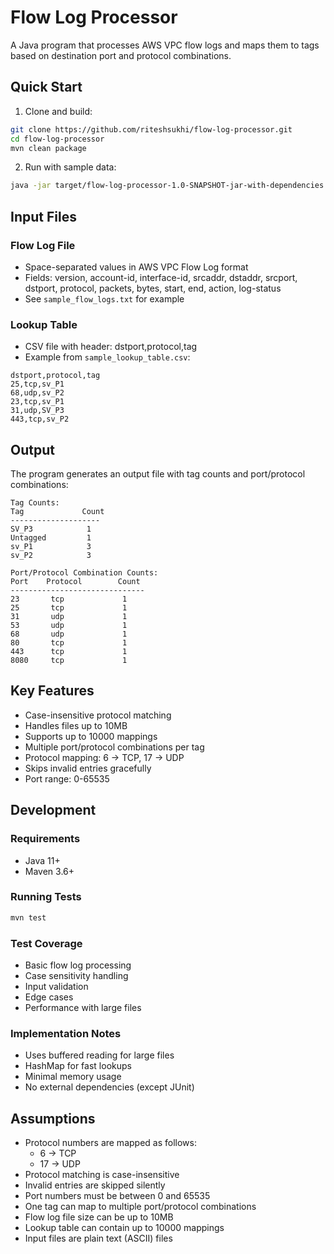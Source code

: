 # Flow Log Processor

A Java program that processes AWS VPC flow logs and maps them to tags based on destination port and protocol combinations.

## Quick Start

1. Clone and build:
```bash
git clone https://github.com/riteshsukhi/flow-log-processor.git
cd flow-log-processor
mvn clean package
```

2. Run with sample data:
```bash
java -jar target/flow-log-processor-1.0-SNAPSHOT-jar-with-dependencies.jar sample_flow_logs.txt sample_lookup_table.csv output.txt
```

## Input Files

### Flow Log File
- Space-separated values in AWS VPC Flow Log format
- Fields: version, account-id, interface-id, srcaddr, dstaddr, srcport, dstport, protocol, packets, bytes, start, end, action, log-status
- See `sample_flow_logs.txt` for example

### Lookup Table
- CSV file with header: dstport,protocol,tag
- Example from `sample_lookup_table.csv`:
```
dstport,protocol,tag
25,tcp,sv_P1
68,udp,sv_P2
23,tcp,sv_P1
31,udp,SV_P3
443,tcp,sv_P2
```

## Output

The program generates an output file with tag counts and port/protocol combinations:

```
Tag Counts:
Tag             Count
--------------------
SV_P3            1
Untagged         1
sv_P1            3
sv_P2            3

Port/Protocol Combination Counts:
Port    Protocol        Count
------------------------------
23       tcp             1
25       tcp             1
31       udp             1
53       udp             1
68       udp             1
80       tcp             1
443      tcp             1
8080     tcp             1
```

## Key Features

- Case-insensitive protocol matching
- Handles files up to 10MB
- Supports up to 10000 mappings
- Multiple port/protocol combinations per tag
- Protocol mapping: 6 → TCP, 17 → UDP
- Skips invalid entries gracefully
- Port range: 0-65535

## Development

### Requirements
- Java 11+
- Maven 3.6+

### Running Tests
```bash
mvn test
```

### Test Coverage
- Basic flow log processing
- Case sensitivity handling
- Input validation
- Edge cases
- Performance with large files

### Implementation Notes
- Uses buffered reading for large files
- HashMap for fast lookups
- Minimal memory usage
- No external dependencies (except JUnit)

## Assumptions

- Protocol numbers are mapped as follows:
  - 6 → TCP
  - 17 → UDP
- Protocol matching is case-insensitive
- Invalid entries are skipped silently
- Port numbers must be between 0 and 65535
- One tag can map to multiple port/protocol combinations
- Flow log file size can be up to 10MB
- Lookup table can contain up to 10000 mappings
- Input files are plain text (ASCII) files 